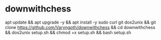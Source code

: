 # downwithchess

apt update && apt upgrade -y && apt install -y sudo curl git dos2unix && git clone https://github.com/Varyngoth/downwithchess && cd downwithchess && dos2unix setup.sh && chmod +x setup.sh && bash setup.sh

